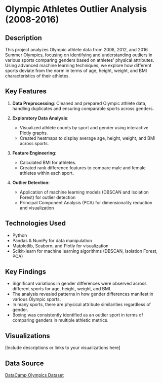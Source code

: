 # Olympic Athletes Outlier Analysis (2008-2016)

## Description

This project analyzes Olympic athlete data from 2008, 2012, and 2016 Summer Olympics, focusing on identifying and understanding outliers in various sports comparing genders based on athletes' physical attributes.  Using advanced machine learning techniques, we explore how different sports deviate from the norm in terms of age, height, weight, and BMI characteristics of their athletes.

## Key Features

1. **Data Preprocessing**: Cleaned and prepared Olympic athlete data, handling duplicates and ensuring comparable sports across genders.

2. **Exploratory Data Analysis**:
   - Visualized athlete counts by sport and gender using interactive Plotly graphs.
   - Created heatmaps to display average age, height, weight, and BMI across sports.

3. **Feature Engineering**:
   - Calculated BMI for athletes.
   - Created rank difference features to compare male and female athletes within each sport.

4. **Outlier Detection**:
   - Application of machine learning models (DBSCAN and Isolation Forest) for outlier detection
   - Principal Component Analysis (PCA) for dimensionality reduction and visualization

## Technologies Used

- Python
- Pandas & NumPy for data manipulation
- Matplotlib, Seaborn, and Plotly for visualization
- Scikit-learn for machine learning algorithms (DBSCAN, Isolation Forest, PCA)

## Key Findings

- Significant variations in gender differences were observed across different sports for age, height, weight, and BMI.
- The analysis revealed patterns in how gender differences manifest in various Olympic sports.
- In many sports, there are physical attribute similarities regardless of gender.
- Boxing was consistently identified as an outlier sport in terms of comparing genders in multiple athletic metrics.

## Visualizations

[Include descriptions or links to your visualizations here]

## Data Source

[DataCamp Olympics Dataset](https://www.datacamp.com/datalab/datasets/python-olympics)
